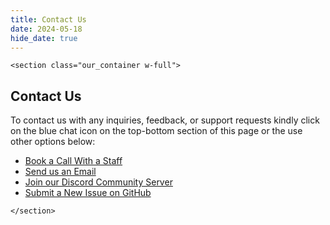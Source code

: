 ```yaml
---
title: Contact Us
date: 2024-05-18
hide_date: true
---
```


```=html
<section class="our_container w-full">
```

## Contact Us

To contact us with any inquiries, feedback, or support requests kindly click on the blue chat icon on the top-bottom section of this page or the use other options below:

- [Book a Call With a Staff](https://calendar.app.google/1a4HG5GZYv1sjjZG6)
- [Send us an Email](mailto:hello@apitoolkit.io)
- [Join our Discord Community Server](https://discord.gg/dEB6EjQnKB) 
- [Submit a New Issue on GitHub](https://github.com/apitoolkit/apitoolkit-landing/issues/new/choose)

```=html
</section>
```